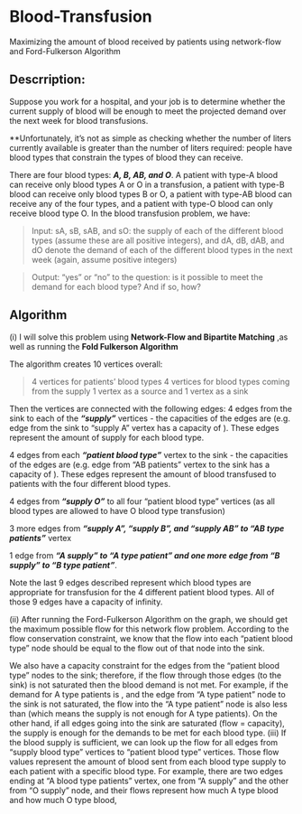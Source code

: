 # Blood-Transfusion
Maximizing the amount of blood received by patients using network-flow and Ford-Fulkerson Algorithm 

## Descrription:

Suppose you work for a hospital, and your job is to determine whether the current supply of blood will be enough to meet 
the projected demand over the next week for blood transfusions.

**Unfortunately, it’s not as simple as checking whether the number of liters currently available is greater
than the number of liters required: people have blood types that constrain the types of blood they can receive.

There are four blood types: ***A, B, AB, and O***. A patient with type-A blood can receive only blood types A or O in 
a transfusion, a patient with type-B blood can receive only blood types B or O, a patient with type-AB blood 
can receive any of the four types, and a patient with type-O blood can only receive blood type O.
In the blood transfusion problem, we have:

> Input: sA, sB, sAB, and sO: the supply of each of the different blood types (assume these are all positive integers),
and dA, dB, dAB, and dO denote the demand of each of the different blood types 
in the next week (again, assume positive integers)

> Output: “yes” or “no” to the question: is it possible to meet the demand for each blood type? And if so, how?

## Algorithm

(i)
I will solve this problem using **Network-Flow and Bipartite Matching**
,as well as running the **Fold Fulkerson Algorithm**

The algorithm creates 10 vertices overall:
> 4 vertices for patients’ blood types
> 4 vertices for blood types coming from the supply
> 1 vertex as a source and 1 vertex as a sink


Then the vertices are connected with the following edges:
4 edges from the sink to each of the ***“supply”*** vertices - the capacities of the edges are 
(e.g. edge from the sink to “supply A” vertex has a capacity of ). 
These edges represent the amount of supply for each blood type.


4 edges from each ***“patient blood type”*** vertex to the sink -
the capacities of the edges are  (e.g. edge from “AB patients” vertex to the sink has a capacity of ). 
These edges represent the amount of blood transfused to patients with the four different blood types.


4 edges from ***“supply O”*** to all four “patient blood type” vertices (as all blood types are allowed to have 
O blood type transfusion)


3 more edges from ***“supply A”, “supply B”, and “supply AB” to “AB type patients”*** vertex


1 edge from ***“A supply” to “A type patient” and one more edge from “B supply” to “B type patient”***.

Note the last 9 edges described represent which blood types are appropriate for transfusion for the
4 different patient blood types. All of those 9 edges have a capacity of infinity.


(ii) 
After running the Ford-Fulkerson Algorithm on the graph, we should get the maximum possible flow for this network flow
problem. According to the flow conservation constraint, we know that the flow into each “patient blood type” 
node should be equal to the flow out of that node into the sink.

We also have a capacity constraint for the edges from the “patient blood type” nodes to the sink; therefore, if the flow through those edges (to the sink) is not saturated then the blood demand is not met.
For example, if the demand for A type patients is , and the edge from “A type patient” node to the sink is not saturated, the flow into the “A type patient” node is also less than  (which means the supply is not enough for A type patients).
On the other hand, if all edges going into the sink are saturated (flow = capacity), the supply is enough for the demands to be met for each blood type.
(iii)
If the blood supply is sufficient, we can look up the flow for all edges from “supply blood type” 
vertices to “patient blood type” vertices. Those flow values represent the amount of blood sent from 
each blood type supply to each patient with a specific blood type. For example, there are two edges ending at 
“A blood type patients” vertex, one from “A supply” and the other from “O supply” node, and their flows represent
how much A type blood and how much O type blood, 
